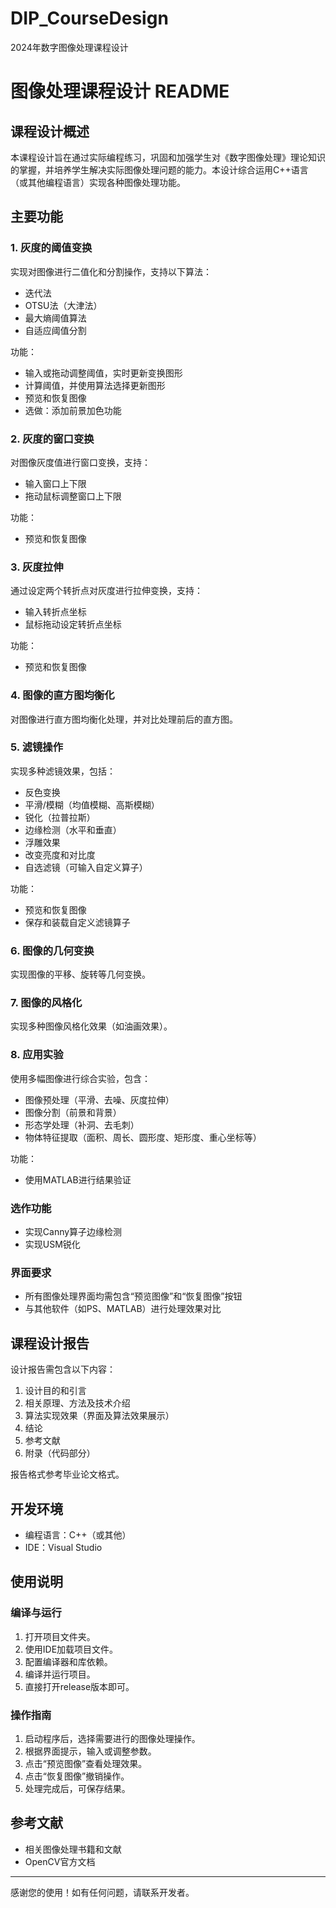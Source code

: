 # DIP_CourseDesign
2024年数字图像处理课程设计
# 图像处理课程设计 README

## 课程设计概述

本课程设计旨在通过实际编程练习，巩固和加强学生对《数字图像处理》理论知识的掌握，并培养学生解决实际图像处理问题的能力。本设计综合运用C++语言（或其他编程语言）实现各种图像处理功能。

## 主要功能

### 1. 灰度的阈值变换
实现对图像进行二值化和分割操作，支持以下算法：
- 迭代法
- OTSU法（大津法）
- 最大熵阈值算法
- 自适应阈值分割

功能：
- 输入或拖动调整阈值，实时更新变换图形
- 计算阈值，并使用算法选择更新图形
- 预览和恢复图像
- 选做：添加前景加色功能

### 2. 灰度的窗口变换
对图像灰度值进行窗口变换，支持：
- 输入窗口上下限
- 拖动鼠标调整窗口上下限

功能：
- 预览和恢复图像

### 3. 灰度拉伸
通过设定两个转折点对灰度进行拉伸变换，支持：
- 输入转折点坐标
- 鼠标拖动设定转折点坐标

功能：
- 预览和恢复图像

### 4. 图像的直方图均衡化
对图像进行直方图均衡化处理，并对比处理前后的直方图。

### 5. 滤镜操作
实现多种滤镜效果，包括：
- 反色变换
- 平滑/模糊（均值模糊、高斯模糊）
- 锐化（拉普拉斯）
- 边缘检测（水平和垂直）
- 浮雕效果
- 改变亮度和对比度
- 自选滤镜（可输入自定义算子）

功能：
- 预览和恢复图像
- 保存和装载自定义滤镜算子

### 6. 图像的几何变换
实现图像的平移、旋转等几何变换。

### 7. 图像的风格化
实现多种图像风格化效果（如油画效果）。

### 8. 应用实验
使用多幅图像进行综合实验，包含：
- 图像预处理（平滑、去噪、灰度拉伸）
- 图像分割（前景和背景）
- 形态学处理（补洞、去毛刺）
- 物体特征提取（面积、周长、圆形度、矩形度、重心坐标等）

功能：
- 使用MATLAB进行结果验证

### 选作功能
- 实现Canny算子边缘检测
- 实现USM锐化


### 界面要求
- 所有图像处理界面均需包含“预览图像”和“恢复图像”按钮
- 与其他软件（如PS、MATLAB）进行处理效果对比

## 课程设计报告
设计报告需包含以下内容：
1. 设计目的和引言
2. 相关原理、方法及技术介绍
3. 算法实现效果（界面及算法效果展示）
4. 结论
5. 参考文献
6. 附录（代码部分）

报告格式参考毕业论文格式。

## 开发环境
- 编程语言：C++（或其他）
- IDE：Visual Studio

## 使用说明

### 编译与运行
1. 打开项目文件夹。
2. 使用IDE加载项目文件。
3. 配置编译器和库依赖。
4. 编译并运行项目。
5. 直接打开release版本即可。

### 操作指南
1. 启动程序后，选择需要进行的图像处理操作。
2. 根据界面提示，输入或调整参数。
3. 点击“预览图像”查看处理效果。
4. 点击“恢复图像”撤销操作。
5. 处理完成后，可保存结果。

## 参考文献
- 相关图像处理书籍和文献
- OpenCV官方文档

---

感谢您的使用！如有任何问题，请联系开发者。
